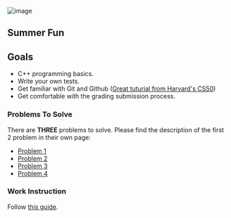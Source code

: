 ![image](https://github.com/a-teaching-goose/CSS342A-2024-Summer/assets/252020/d647f50a-1431-48ab-9845-3ae484f08bfa)

## Summer Fun 

## Goals ##

- C++ programming basics.
- Write your own tests.
- Get familiar with Git and Github ([Great tuturial from Harvard's CS50](https://youtu.be/MJUJ4wbFm_A))
- Get comfortable with the grading submission process.

### Problems To Solve

There are **THREE** problems to solve. Please find the description of the first 2 problem in their own page:

- [Problem 1](problem_1.md) 
- [Problem 2](problem_2.md) 
- [Problem 3](problem_3.md) 
- [Problem 4](problem_4.md) 


### Work Instruction
Follow [this guide](https://github.com/a-teaching-goose/CSS342A-2024-Summer/blob/main/homeworks/work_guide.md).


